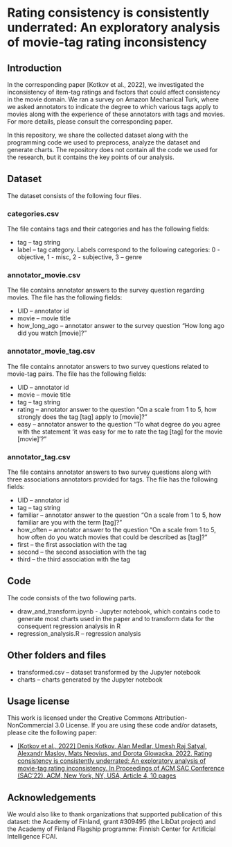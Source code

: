 # Rating consistency is consistently underrated: An exploratory analysis of movie-tag rating inconsistency

## Introduction
In the corresponding paper [Kotkov et al., 2022], we investigated the inconsistency of item-tag ratings and factors that could affect consistency in the movie domain. We ran a survey on Amazon Mechanical Turk, where we asked annotators to indicate the degree to which various tags apply to movies along with the experience of these annotators with tags and movies. For more details, please consult the corresponding paper.

In this repository, we share the collected dataset along with the programming code we used to preprocess, analyze the dataset and generate charts. The repository does not contain all the code we used for the research, but it contains the key points of our analysis.

## Dataset
The dataset consists of the following four files.

### categories.csv
The file contains tags and their categories and has the following fields:
* tag – tag string
* label – tag category. Labels correspond to the following categories: 0 - objective, 1 - misc, 2 - subjective, 3 – genre

### annotator_movie.csv
The file contains annotator answers to the survey question regarding movies. The file has the following fields:
* UID – annotator id
* movie – movie title
* how_long_ago – annotator answer to the survey question “How long ago did you watch [movie]?”

### annotator_movie_tag.csv
The file contains annotator answers to two survey questions related to movie-tag pairs. The file has the following fields:
* UID – annotator id
* movie – movie title
* tag – tag string
* rating – annotator answer to the question “On a scale from 1 to 5, how strongly does the tag [tag] apply to [movie]?”
* easy – annotator answer to the question “To what degree do you agree with the statement ‘it was easy for me to rate the tag [tag] for the movie [movie]’?”

### annotator_tag.csv
The file contains annotator answers to two survey questions along with three associations annotators provided for tags. The file has the following fields:
* UID – annotator id
* tag – tag string
* familiar – annotator answer to the question “On a scale from 1 to 5, how familiar are you with the term [tag]?”
* how_often – annotator answer to the question “On a scale from 1 to 5, how often do you watch movies that could be described as [tag]?”
* first – the first association with the tag
* second – the second association with the tag
* third – the third association with the tag

## Code
The code consists of the two following parts.

* draw_and_transform.ipynb - Jupyter notebook, which contains code to generate most charts used in the paper and to transform data for the consequent regression analysis in R
* regression_analysis.R – regression analysis

## Other folders and files
* transformed.csv – dataset transformed by the Jupyter notebook
* charts – charts generated by the Jupyter notebook



## Usage license

This work is licensed under the Creative Commons Attribution-NonCommercial 3.0 License. If you are using these code and/or datasets, please cite the following paper:

- [[Kotkov et al., 2022] Denis Kotkov, Alan Medlar, Umesh Raj Satyal, Alexandr Maslov, Mats
Neovius, and Dorota Glowacka. 2022. Rating consistency is consistently
underrated: An exploratory analysis of movie-tag rating inconsistency. In Proceedings of ACM SAC Conference (SAC’22). ACM, New York, NY, USA, Article 4, 10 pages](https://doi.org/xxx)

## Acknowledgements
We would also like to thank organizations that supported publication of this dataset: the Academy of Finland, grant #309495 (the LibDat project) and the Academy of Finland Flagship programme: Finnish Center for Artificial Intelligence FCAI.